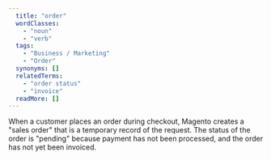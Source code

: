 ```yaml
---
  title: "order"
  wordClasses: 
    - "noun"
    - "verb"
  tags: 
    - "Business / Marketing"
    - "Order"
  synonyms: []
  relatedTerms: 
    - "order status"
    - "invoice"
  readMore: []
---
```

When a customer places an order during checkout, Magento creates a "sales order" that is a temporary record of the request. The status of the order is "pending" because payment has not been processed, and the order has not yet been invoiced.
